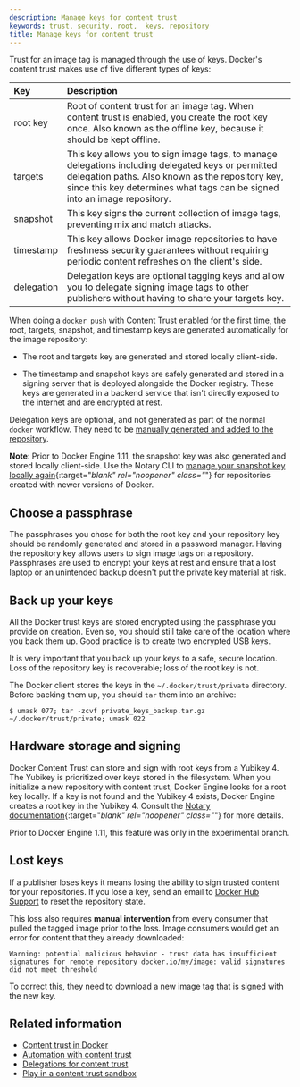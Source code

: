 ```yaml
---
description: Manage keys for content trust
keywords: trust, security, root,  keys, repository
title: Manage keys for content trust
---
```


Trust for an image tag is managed through the use of keys. Docker's content
trust makes use of five different types of keys:

| Key        | Description |
|:-----------|:----------- |
| root key   | Root of content trust for an image tag. When content trust is enabled, you create the root key once. Also known as the offline key, because it should be kept offline. |
| targets    | This key allows you to sign image tags, to manage delegations including delegated keys or permitted delegation paths. Also known as the repository key, since this key determines what tags can be signed into an image repository. |
| snapshot   | This key signs the current collection of image tags, preventing mix and match attacks. |
| timestamp  | This key allows Docker image repositories to have freshness security guarantees without requiring periodic content refreshes on the client's side. |
| delegation | Delegation keys are optional tagging keys and allow you to delegate signing image tags to other publishers without having to share your targets key. |

When doing a `docker push` with Content Trust enabled for the first time, the
root, targets, snapshot, and timestamp keys are generated automatically for
the image repository:

- The root and targets key are generated and stored locally client-side.

- The timestamp and snapshot keys are safely generated and stored in a signing server
	that is deployed alongside the Docker registry. These keys are generated in a backend
	service that isn't directly exposed to the internet and are encrypted at rest.

Delegation keys are optional, and not generated as part of the normal `docker`
workflow.  They need to be
[manually generated and added to the repository](trust_delegation.md#creating-delegation-keys).

**Note**: Prior to Docker Engine 1.11, the snapshot key was also generated and stored
locally client-side.
Use the Notary CLI to [manage your snapshot key locally again](https://github.com/theupdateframework/notary/blob/master/docs/advanced_usage.md#rotate-keys){:target="_blank" rel="noopener" class="_"} for repositories created with newer versions of Docker.

## Choose a passphrase

The passphrases you chose for both the root key and your repository key should
be randomly generated and stored in a password manager. Having the repository key
allows users to sign image tags on a repository. Passphrases are used to encrypt
your keys at rest and ensure that a lost laptop or an unintended backup doesn't
put the private key material at risk.

## Back up your keys

All the Docker trust keys are stored encrypted using the passphrase you provide
on creation. Even so, you should still take care of the location where you back them up.
Good practice is to create two encrypted USB keys.

It is very important that you back up your keys to a safe, secure location. Loss
of the repository key is recoverable; loss of the root key is not.

The Docker client stores the keys in the `~/.docker/trust/private` directory.
Before backing them up, you should `tar` them into an archive:

```console
$ umask 077; tar -zcvf private_keys_backup.tar.gz ~/.docker/trust/private; umask 022
```

## Hardware storage and signing

Docker Content Trust can store and sign with root keys from a Yubikey 4. The
Yubikey is prioritized over keys stored in the filesystem. When you initialize a
new repository with content trust, Docker Engine looks for a root key locally. If a
key is not found and the Yubikey 4 exists, Docker Engine creates a root key in the
Yubikey 4. Consult the [Notary documentation](https://github.com/theupdateframework/notary/blob/master/docs/advanced_usage.md#use-a-yubikey){:target="_blank" rel="noopener" class="_"}
for more details.

Prior to Docker Engine 1.11, this feature was only in the experimental branch.

## Lost keys

If a publisher loses keys it means losing the ability to sign trusted content for
your repositories.  If you lose a key, send an email to [Docker Hub
Support](mailto:hub-support@docker.com) to reset the repository
state.

This loss also requires **manual intervention** from every consumer that pulled
the tagged image prior to the loss. Image consumers would get an error for
content that they already downloaded:

```console
Warning: potential malicious behavior - trust data has insufficient signatures for remote repository docker.io/my/image: valid signatures did not meet threshold
```

To correct this, they need to download a new image tag that is signed with
the new key.

## Related information

* [Content trust in Docker](index.md)
* [Automation with content trust](trust_automation.md)
* [Delegations for content trust](trust_delegation.md)
* [Play in a content trust sandbox](trust_sandbox.md)
